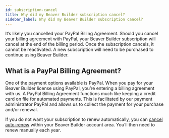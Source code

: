 ```yaml
---
id: subscription-cancel
title: Why did my Beaver Builder subscription cancel?
sidebar_label: Why did my Beaver Builder subscription cancel?
---
```


It’s likely you cancelled your PayPal Billing Agreement. Should you cancel your billing agreement with PayPal, your Beaver Builder subscription will cancel at the end of the billing period. Once the subscription cancels, it cannot be reactivated. A new subscription will need to be purchased to continue using Beaver Builder.

## What is a PayPal Billing Agreement?

One of the payment options available is PayPal. When you pay for your Beaver Builder license using PayPal, you’re entering a billing agreement with us. A PayPal Billing Agreement functions much like keeping a credit card on file for automated payments. This is facilitated by our payment administrator PayPal and allows us to collect the payment for your purchase and/or renewal.

If you do not want your subscription to renew automatically, you can [cancel auto-renew](cancel-your-automatic-renewal.md) within your Beaver Builder account area. You’ll then need to renew manually each year.
